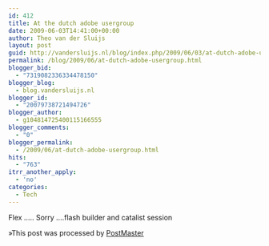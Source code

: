 ```yaml
---
id: 412
title: At the dutch adobe usergroup
date: 2009-06-03T14:41:00+00:00
author: Theo van der Sluijs
layout: post
guid: http://vandersluijs.nl/blog/index.php/2009/06/03/at-dutch-adobe-usergroup/
permalink: /blog/2009/06/at-dutch-adobe-usergroup.html
blogger_bid:
  - "7319082336334478150"
blogger_blog:
  - blog.vandersluijs.nl
blogger_id:
  - "20079738721494726"
blogger_author:
  - g104814725400115166555
blogger_comments:
  - "0"
blogger_permalink:
  - /2009/06/at-dutch-adobe-usergroup.html
hits:
  - "763"
itrr_another_apply:
  - 'no'
categories:
  - Tech
---
```

Flex &#8230;.. Sorry &#8230;.flash builder and catalist session

»This post was processed by [PostMaster](http://xforward.com/)